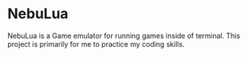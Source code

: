 # NebuLua

NebuLua is a Game emulator for running games inside of terminal. This project is primarily for me to practice my coding skills.
